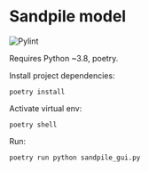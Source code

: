 # Sandpile model
![Pylint](https://github.com/timcooper314/sandpile/actions/workflows/tests.yaml/badge.svg)

Requires Python ~3.8, poetry.

Install project dependencies:


    poetry install

Activate virtual env:

    poetry shell

Run:

    poetry run python sandpile_gui.py
